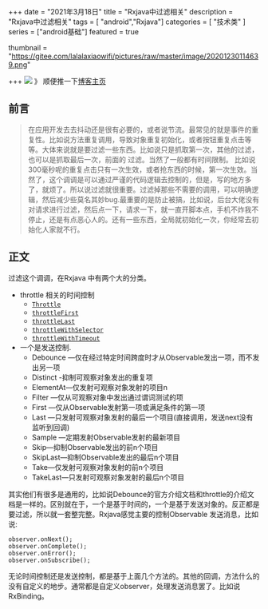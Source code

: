 +++ date = "2021年3月18日"
title = "Rxjava中过滤相关"
description = "Rxjava中过滤相关"
tags = [ "android","Rxjava"]
categories = [
"技术类"
]
series = ["android基础"]
featured = true 

thumbnail = "https://gitee.com/lalalaxiaowifi/pictures/raw/master/image/20201230114639.png"

+++
![](https://gitee.com/lalalaxiaowifi/pictures/raw/master/image/%E6%97%A5%E5%B8%B8%E6%90%AC%E7%A0%96%E5%A4%B4.png)
》 顺便推一下[博客主页](http://lalalaxiaowifi.gitee.io/pictures/)

## 前言

> 在应用开发去去抖动还是很有必要的，或者说节流。最常见的就是事件的重复性。比如说方法重复调用，导致对象重复初始化，或者按钮重复点击等等。大体来说就是要过滤一些东西。比如说只是抓取第一次，其他的过滤，也可以是抓取最后一次，前面的 过滤。当然了一般都有时间限制。
> 比如说 300毫秒呢的重复点击只有一次生效，或者抢东西的时候，第一次生效。当然了，这个调调是可以通过严谨的代码逻辑去控制的，但是，写的地方多了，就烦了。所以说过滤就很重要。过滤掉那些不需要的调用，可以明确逻辑，然后减少些莫名其妙bug.最重要的是防止被搞，比如说，后台大佬没有对请求进行过滤，然后点一下，请求一下，就一直开脚本点，手机不炸我不停止，还是有点恶心人的。还有一些东西，全局就初始化一次，你经常去初始化人家就不行。

## 正文

过滤这个调调，在Rxjava 中有两个大的分类。

* throttle 相关的时间控制
    * [`Throttle`](http://reactivex.io/documentation/operators/debounce.html)
    * [`throttleFirst`](http://reactivex.io/documentation/operators/sample.html)
    * [`throttleLast`](http://reactivex.io/documentation/operators/sample.html)
    * [`throttleWithSelector`](http://reactivex.io/documentation/operators/debounce.html)
    * [`throttleWithTimeout`](http://reactivex.io/documentation/operators/debounce.html)
* 一个是发送控制.
    * Debounce —仅在经过特定时间跨度时才从Observable发出一项，而不发出另一项
    * Distinct -抑制可观察对象发出的重复项
    * ElementAt—仅发射可观察对象发射的项目n
    * Filter —仅从可观察对象中发出通过谓词测试的项
    * First —仅从Observable发射第一项或满足条件的第一项
    * Last —只发射可观察对象发射的最后一个项目(直接调用，发送next没有监听到回调)
    * Sample —定期发射Observable发射的最新项目
    * Skip—抑制Observable发出的前n个项目
    * SkipLast—抑制Observable发出的最后n个项目
    * Take—仅发射可观察对象发射的前n个项目
    * TakeLast—只发射可观察对象发射的最后n个项目

其实他们有很多是通用的，比如说Debounce的官方介绍文档和throttle的介绍文档是一样的。区别就在于，一个是基于时间的，一个是基于发送对象的。反正都是要过滤，所以就一套整完整。Rxjava感觉主要的控制Observable
发送消息，比如说:

```
observer.onNext();
observer.onComplete();
observer.onError();
observer.onSubscribe();
```

无论时间控制还是发送控制，都是基于上面几个方法的。其他的回调，方法什么的没有自定义的地步。通常都是自定义observer，处理发送消息罢了。比如说RxBinding。


